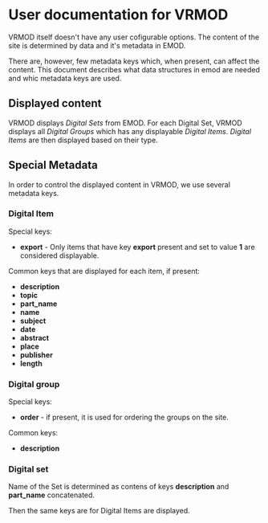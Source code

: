 # User documentation for VRMOD


VRMOD itself doesn't have any user cofigurable options. The content of the site is determined by data and it's metadata in EMOD.

There are, however, few metadata keys which, when present, can affect the content. This document describes what data structures in emod are needed and whic metadata keys are used.

## Displayed content
VRMOD displays *Digital Sets* from EMOD. For each Digital Set, VRMOD displays all *Digital Groups* which has any displayable *Digital Items*.
*Digital Items* are then displayed based on their type.

## Special Metadata
In order to control the displayed content in VRMOD, we use several metadata keys.

### Digital Item
Special keys:
- **export** - Only items that have key **export** present and set to value **1** are considered displayable.

Common keys that are displayed for each item, if present:
- **description**
- **topic**
- **part_name**
- **name**
- **subject**
- **date**
- **abstract**
- **place**
- **publisher**
- **length**

### Digital group
Special keys:
- **order** - if present, it is used for ordering the groups on the site.

Common keys:
- **description**

### Digital set
Name of the Set is determined as contens of keys **description** and **part_name** concatenated.

Then the same keys are for Digital Items are displayed.








